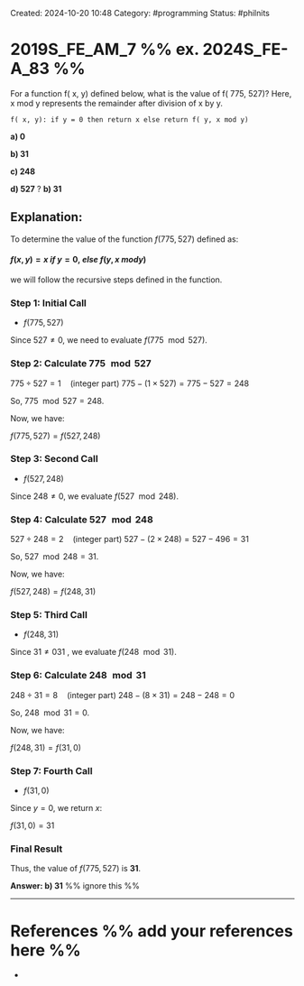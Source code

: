 Created: 2024-10-20 10:48
Category: #programming
Status: #philnits



# 2019S_FE_AM_7 %% ex. 2024S_FE-A_83 %%

For a function f( x, y) defined below, what is the value of f( 775, 527)? Here, x mod y represents the remainder after division of x by y.

	f( x, y): if y = 0 then return x else return f( y, x mod y)

**a) 0**

**b) 31**

**c) 248**

**d) 527**
?
**b) 31**
## **Explanation:**

To determine the value of the function $f(775,527)$ defined as:

#### $f(x,y)=x~if~y=0,~else~f(y,x~mod  y)$

we will follow the recursive steps defined in the function.

### Step 1: Initial Call

- $f(775,527)$

Since $527 \neq 0$, we need to evaluate $f(775 \mod 527)$.

### Step 2: Calculate $775 \mod 527$

$775 \div 527 = 1 \quad \text{(integer part)}$
$775 - (1 \times 527) = 775 - 527 = 248$

So, $775 \mod 527 = 248$.

Now, we have:

$f(775, 527) = f(527, 248)$

### Step 3: Second Call

- $f(527,248)$

Since $248 \neq 0$, we evaluate $f(527 \mod 248)$.

### Step 4: Calculate $527 \mod 248$

$527 \div 248 = 2 \quad \text{(integer part)}$
$527 - (2 \times 248) = 527 - 496 = 31$

So, $527 \mod 248 = 31$.

Now, we have:

$f(527, 248) = f(248, 31)$

### Step 5: Third Call

- $f(248, 31)$

Since $31≠031$ , we evaluate $f(248 \mod 31)$.

### Step 6: Calculate $248 \mod 31$

$248 \div 31 = 8 \quad \text{(integer part)}$
$248 - (8 \times 31) = 248 - 248 = 0$

So, $248 \mod 31 = 0$.

Now, we have:

$f(248, 31) = f(31, 0)$

### Step 7: Fourth Call

- $f(31, 0)$

Since $y=0$, we return $x$:

$f(31,0)=31$

### Final Result

Thus, the value of $f(775,527)$ is **31**.

**Answer: b) 31**
%% ignore this %%
<!--SR:!2025-05-29,56,310-->
---









# References %% add your references here %%
- 
